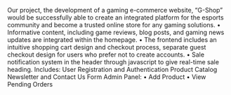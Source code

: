Our project, the development of a gaming e-commerce website, “G-Shop” would be successfully able to create an integrated platform for the esports community and become a trusted online store for any gaming solutions.
•	Informative content, including game reviews, blog posts, and gaming news updates are integrated within the homepage.
•	The frontend includes an intuitive shopping cart design and checkout process, separate guest checkout design for users who prefer not to create accounts.
•	Sale notification system in the header through javascript to give real-time sale heading.
Includes:
User Registration and Authentication
Product Catalog
Newsletter and Contact Us Form
Admin Panel:
•	Add Product
•	View Pending Orders

